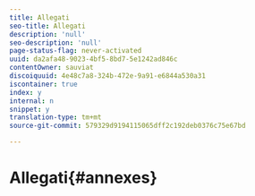 ```yaml
---
title: Allegati
seo-title: Allegati
description: 'null'
seo-description: 'null'
page-status-flag: never-activated
uuid: da2afa48-9023-4bf5-8bd7-5e1242ad846c
contentOwner: sauviat
discoiquuid: 4e48c7a8-324b-472e-9a91-e6844a530a31
iscontainer: true
index: y
internal: n
snippet: y
translation-type: tm+mt
source-git-commit: 579329d9194115065dff2c192deb0376c75e67bd

---
```



# Allegati{#annexes}

